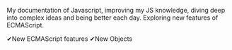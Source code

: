 My documentation of Javascript, improving my JS knowledge, diving deep into complex ideas and being better each day. Exploring new features of ECMAScript.

✔New ECMAScript features
✔New Objects
